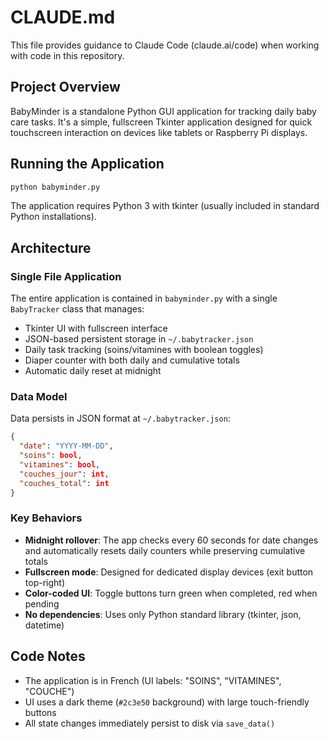 # CLAUDE.md

This file provides guidance to Claude Code (claude.ai/code) when working with code in this repository.

## Project Overview

BabyMinder is a standalone Python GUI application for tracking daily baby care tasks. It's a simple, fullscreen Tkinter application designed for quick touchscreen interaction on devices like tablets or Raspberry Pi displays.

## Running the Application

```bash
python babyminder.py
```

The application requires Python 3 with tkinter (usually included in standard Python installations).

## Architecture

### Single File Application
The entire application is contained in `babyminder.py` with a single `BabyTracker` class that manages:
- Tkinter UI with fullscreen interface
- JSON-based persistent storage in `~/.babytracker.json`
- Daily task tracking (soins/vitamines with boolean toggles)
- Diaper counter with both daily and cumulative totals
- Automatic daily reset at midnight

### Data Model
Data persists in JSON format at `~/.babytracker.json`:
```json
{
  "date": "YYYY-MM-DD",
  "soins": bool,
  "vitamines": bool,
  "couches_jour": int,
  "couches_total": int
}
```

### Key Behaviors
- **Midnight rollover**: The app checks every 60 seconds for date changes and automatically resets daily counters while preserving cumulative totals
- **Fullscreen mode**: Designed for dedicated display devices (exit button top-right)
- **Color-coded UI**: Toggle buttons turn green when completed, red when pending
- **No dependencies**: Uses only Python standard library (tkinter, json, datetime)

## Code Notes
- The application is in French (UI labels: "SOINS", "VITAMINES", "COUCHE")
- UI uses a dark theme (`#2c3e50` background) with large touch-friendly buttons
- All state changes immediately persist to disk via `save_data()`
